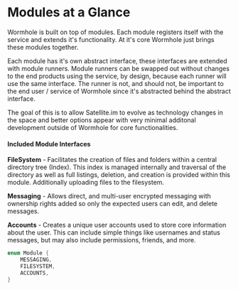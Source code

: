 # Modules at a Glance

Wormhole is built on top of modules. Each module registers itself with the service and extends it's functionality. At it's core Wormhole just brings these modules together.

Each module has it's own abstract interface, these interfaces are extended with module runners. Module runners can be swapped out without changes to the end products using the service, by design, because each runner will use the same interface. The runner is not, and should not, be important to the end user / service of Wormhole since it's abstracted behind the abstract interface.

The goal of this is to allow Satellite.im to evolve as technology changes in the space and better options appear with very minimal additonal development outside of Wormhole for core functionalities.

#### Included Module Interfaces

**FileSystem** - Facilitates the creation of files and folders within a central directory tree (Index). This index is managed internally and traversal of the directory as well as full listings, deletion, and creation is provided within this module. Additionally uploading files to the filesystem.

**Messaging** - Allows direct, and multi-user encrypted messaging with ownership rights added so only the expected users can edit, and delete messages. 

**Accounts** - Creates a unique user accounts used to store core information about the user. This can include simple things like usernames and status messages, but may also include permissions, friends, and more.


```rust
enum Module {
    MESSAGING,
    FILESYSTEM,
    ACCOUNTS,
}
```